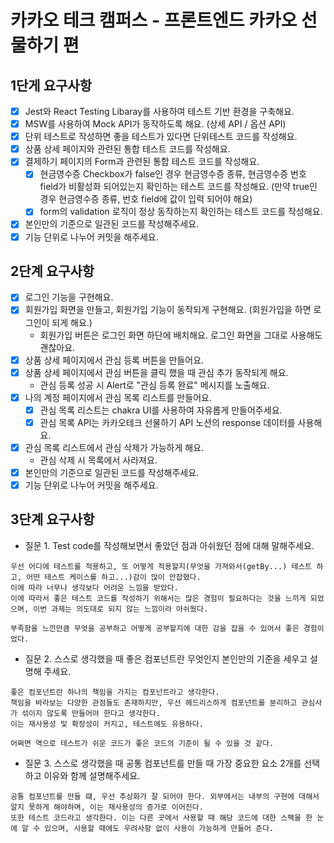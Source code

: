 # 카카오 테크 캠퍼스 - 프론트엔드 카카오 선물하기 편

## 1단게 요구사항

- [x] Jest와 React Testing Libaray를 사용하여 테스트 기반 환경을 구축해요.
- [x] MSW를 사용하여 Mock API가 동작하도록 해요. (상세 API / 옵션 API)
- [x] 단위 테스트로 작성하면 좋을 테스트가 있다면 단위테스트 코드를 작성해요.
- [x] 상품 상세 페이지와 관련된 통합 테스트 코드를 작성해요.
- [x] 결제하기 페이지의 Form과 관련된 통합 테스트 코드를 작성해요.
  - [x] 현금영수증 Checkbox가 false인 경우 현금영수증 종류, 현금영수증 번호 field가 비활성화 되어있는지 확인하는 테스트 코드를 작성해요. (만약 true인 경우 현금영수증 종류, 번호 field에 값이 입력 되어야 해요)
  - [x] form의 validation 로직이 정상 동작하는지 확인하는 테스트 코드를 작성해요.
- [x] 본인만의 기준으로 일관된 코드를 작성해주세요.
- [x] 기능 단위로 나누어 커밋을 해주세요.

## 2단계 요구사항

- [x] 로그인 기능을 구현해요.
- [x] 회원가입 화면을 만들고, 회원가입 기능이 동작되게 구현해요. (회원가입을 하면 로그인이 되게 해요.)
  - 회원가입 버튼은 로그인 화면 하단에 배치해요. 로그인 화면을 그대로 사용해도 괜찮아요.
- [x] 상품 상세 페이지에서 관심 등록 버튼을 만들어요.
- [x] 상품 상세 페이지에서 관심 버튼을 클릭 했을 때 관심 추가 동작되게 해요.
  - 관심 등록 성공 시 Alert로 "관심 등록 완료" 메시지를 노출해요.
- [x] 나의 계정 페이지에서 관심 목록 리스트를 만들어요.
  - [x] 관심 목록 리스트는 chakra UI를 사용하여 자유롭게 만들어주세요.
  - [x] 관심 목록 API는 카카오테크 선물하기 API 노션의 response 데이터를 사용해요.
- [x] 관심 목록 리스트에서 관심 삭제가 가능하게 해요.
  - 관심 삭제 시 목록에서 사라져요.
- [x] 본인만의 기준으로 일관된 코드를 작성해주세요.
- [x] 기능 단위로 나누어 커밋을 해주세요.

## 3단계 요구사항

- 질문 1. Test code를 작성해보면서 좋았던 점과 아쉬웠던 점에 대해 말해주세요.

```
우선 어디에 테스트를 적용하고, 또 어떻게 적용할지(무엇을 가져와서(getBy...) 테스트 하고, 어떤 테스트 케이스를 하고...)감이 많이 안잡혔다.
이에 따라 너무나 생각보다 어려운 느낌을 받았다.
이에 따라서 좋은 테스트 코드를 작성하기 위해서는 많은 경험이 필요하다는 것을 느끼게 되었으며, 이번 과제는 의도대로 되지 않는 느낌이라 아쉬웠다.

부족함을 느낀만큼 무엇을 공부하고 어떻게 공부할지에 대한 감을 잡을 수 있어서 좋은 경험이었다.
```

- 질문 2. 스스로 생각했을 때 좋은 컴포넌트란 무엇인지 본인만의 기준을 세우고 설명해 주세요.

```
좋은 컴포넌트란 하나의 책임을 가지는 컴포넌트라고 생각한다.
책임을 바라보는 다양한 관점들도 존재하지만, 우선 헤드리스하게 컴포넌트를 분리하고 관심사가 섞이지 않도록 만들어야 한다고 생각한다.
이는 재사용성 및 확장성이 커지고, 테스트에도 유용하다.

어쩌면 역으로 테스트가 쉬운 코드가 좋은 코드의 기준이 될 수 있을 것 같다.
```

- 질문 3. 스스로 생각했을 때 공통 컴포넌트를 만들 때 가장 중요한 요소 2개를 선택하고 이유와 함께 설명해주세요.

```
공통 컴포넌트를 만들 떄, 우선 추상화가 잘 되어야 한다. 외부에서는 내부의 구현에 대해서 알지 못하게 해야하며, 이는 재사용성의 증가로 이어진다.
또한 테스트 코드라고 생각한다. 이는 다른 곳에서 사용할 때 해당 코드에 대한 스팩을 한 눈에 알 수 있으며, 사용할 때에도 우려사항 없이 사용이 가능하게 만들어 준다.
```
